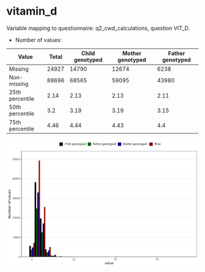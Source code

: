 # vitamin_d
Variable mapping to questionnaire: q2_cwd_calculations, question VIT_D.
- Number of values:

| Value | Total | Child genotyped | Mother genotyped | Father genotyped |
| ----- | ----- | --------------- | ---------------- | ---------------- |
| Missing | 24927 | 14790 | 12674 | 6238 |
| Non-missing | 88696 | 68565 | 59095 | 43980 |
| 25th percentile | 2.14 | 2.13 | 2.13 | 2.11 |
| 50th percentile | 3.2 | 3.19 | 3.19 | 3.15 |
| 75th percentile | 4.46 | 4.44 | 4.43 | 4.4 |



![](vitamin_d_n.png)



